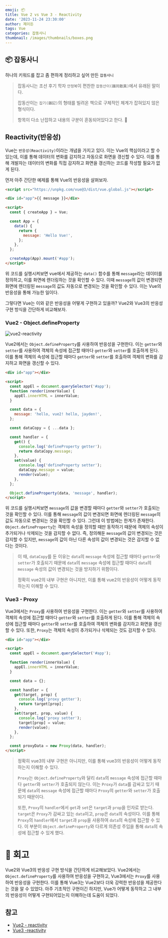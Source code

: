 ```yaml
---
emoji: 📦
title: Vue 2 vs Vue 3 - Reactivity
date: '2023-11-24 23:30:00'
author: 제이든
tags: Vue
categories: 잡동사니
thumbnail: /images/thumbnails/boxes.png
---
```


## 📦 잡동사니

하나의 키워드를 잡고 좀 편하게 정리하고 싶어 만든 `잡동사니`

> 잡동사니는 조선 후기 학자 `안정복`이 편찬한 `잡동산이(雜同散異)`에서 유래된 말이다.
>
> 잡동산이는 `잡기(雜記)`의 형태를 빌려온 책으로 구체적인 체계가 잡혀있지 않은 형식이다.
>
> 항목이 다소 난잡하고 내용의 구분이 혼동되어있다고 한다. 🤣

## Reactivity(반응성)

Vue는 `반응성(Reactivity)`이라는 개념을 가지고 있다. 이는 Vue의 핵심이라고 할 수 있는데, 이를 통해 데이터의 변화를 감지하고 자동으로 화면을 갱신할 수 있다. 이를 통해 개발자는 데이터의 변화를 직접 감지하고 화면을 갱신하는 코드를 작성할 필요가 없게 된다.

먼저 아주 간단한 예제를 통해 Vue의 반응성을 살펴보자.

```html
<script src="https://unpkg.com/vue@3/dist/vue.global.js"></script>

<div id="app">{{ message }}</div>

<script>
  const { createApp } = Vue;

  const App = {
    data() {
      return {
        message: 'Hello Vue!',
      };
    },
  };

  createApp(App).mount('#app');
</script>
```

위 코드를 실행시켜보면 vue에서 제공하는 `data()` 함수를 통해 `message`라는 데이터를 정의하고, 이를 화면에 렌더링하는 것을 확인할 수 있다. 이때 `message`의 값이 변경되면 화면에 렌더링된 `message`의 값도 자동으로 변경되는 것을 확인할 수 있다. 이는 Vue의 반응성을 통해 가능한 일이다.

그렇다면 Vue는 이와 같은 반응성을 어떻게 구현하고 있을까? Vue2와 Vue3의 반응성 구현 방식을 간단하게 비교해보자.

### Vue2 - Object.defineProperty

![vue2-reactivity](https://v2.vuejs.org/images/data.png)

Vue2에서는 `Object.defineProperty`를 사용하여 반응성을 구현한다. 이는 `getter`와 `setter`를 사용하여 객체의 속성에 접근할 때마다 `getter`와 `setter`를 호출하게 된다. 이를 통해 객체의 속성에 접근할 때마다 `getter`와 `setter`를 호출하여 객체의 변화를 감지하고 화면을 갱신할 수 있다.

```html
<div id="app"></div>

<script>
  const appEl = document.querySelector('#app');
  function render(innerValue) {
    appEl.innerHTML = innerValue;
  }

  const data = {
    message: 'hello, vue2! hello, jayden!',
  };

  const dataCopy = { ...data };

  const handler = {
    get() {
      console.log('defineProperty getter');
      return dataCopy.message;
    },
    set(value) {
      console.log('defineProperty setter');
      dataCopy.message = value;
      render(value);
    },
  };

  Object.defineProperty(data, 'message', handler);
</script>
```

위 코드를 실행시켜보면 `message`의 값을 변경할 때마다 `getter`와 `setter`가 호출되는 것을 확인할 수 있다. 이를 통해 `message`의 값이 변경되면 화면에 렌더링된 `message`의 값도 자동으로 변경되는 것을 확인할 수 있다.
그런데 이 방법에는 한계가 존재한다. `Object.defineProperty`는 객체의 속성을 정의할 때만 동작하기 때문에 객체의 속성이 추가되거나 삭제되는 것을 감지할 수 없다. 즉, 정의해둔 `message`의 값이 변경되는 것은 감지할 수 있지만, `message`의 값이 아닌 다른 속성의 값이 변경되는 것은 감지할 수 없다는 것이다.

> 이 때, `dataCopy`를 둔 이유는 `data`의 `message` 속성에 접근할 때마다 `getter`와 `setter`가 호출되기 때문에 `data`의 `message` 속성에 접근할 때마다 `data`의 `message` 속성의 값이 변경되는 것을 방지하기 위함이다.
>
> 정확히 vue2의 내부 구현은 아니지만, 이를 통해 vue2의 반응성이 어떻게 동작하는지 이해할 수 있다.

### Vue3 - Proxy

Vue3에서는 `Proxy`를 사용하여 반응성을 구현한다. 이는 `getter`와 `setter`를 사용하여 객체의 속성에 접근할 때마다 `getter`와 `setter`를 호출하게 된다. 이를 통해 객체의 속성에 접근할 때마다 `getter`와 `setter`를 호출하여 객체의 변화를 감지하고 화면을 갱신할 수 있다. 또한, `Proxy`는 객체의 속성이 추가되거나 삭제되는 것도 감지할 수 있다.

```html
<div id="app"></div>

<script>
  const appEl = document.querySelector('#app');

  function render(innerValue) {
    appEl.innerHTML = innerValue;
  }

  const data = {};

  const handler = {
    get(target, prop) {
      console.log('proxy getter');
      return target[prop];
    },
    set(target, prop, value) {
      console.log('proxy setter');
      target[prop] = value;
      render(value);
    },
  };

  const proxyData = new Proxy(data, handler);
</script>
```

> 정확히 vue3의 내부 구현은 아니지만, 이를 통해 vue3의 반응성이 어떻게 동작하는지 이해할 수 있다.
>
> `Proxy`는 `Object.defineProperty`와 달리 `data`의 `message` 속성에 접근할 때마다 `getter`와 `setter`가 호출되지 않는다. 이는 `Proxy`가 `data`를 감싸고 있기 때문에 `data`의 `message` 속성에 접근할 때마다 `Proxy`의 `getter`와 `setter`가 호출되기 때문이다.
>
> 또한, `Proxy`의 `handler`에서 `get`과 `set`은 `target`과 `prop`을 인자로 받는다. `target`은 `Proxy`가 감싸고 있는 `data`이고, `prop`은 `data`의 속성이다. 이를 통해 `Proxy`의 `handler`에서 `target`과 `prop`을 사용하여 `data`의 속성에 접근할 수 있다. 이 부분이 `Object.defineProperty`와 다르게 의존성 주입을 통해 `data`의 속성에 접근할 수 있게 했다.

# 📝 회고

Vue2와 Vue3의 반응성 구현 방식을 간단하게 비교해보았다. Vue2에서는 `Object.defineProperty`를 사용하여 반응성을 구현하고, Vue3에서는 `Proxy`를 사용하여 반응성을 구현한다. 이를 통해 Vue3는 Vue2보다 더욱 강력한 반응성을 제공한다는 것을 알 수 있었다. 아주 기초적인 구현이긴 하지만, Vue가 어떻게 동작하고 그 내부의 반응성이 어떻게 구현되어있는지 이해하는데 도움이 되었다.

## 참고

- [Vue2 - reactivity](https://v2.vuejs.org/v2/guide/reactivity.html)
- [Vue3 -reactivity](https://vuejs.org/guide/extras/reactivity-in-depth.html#what-is-reactivity)

